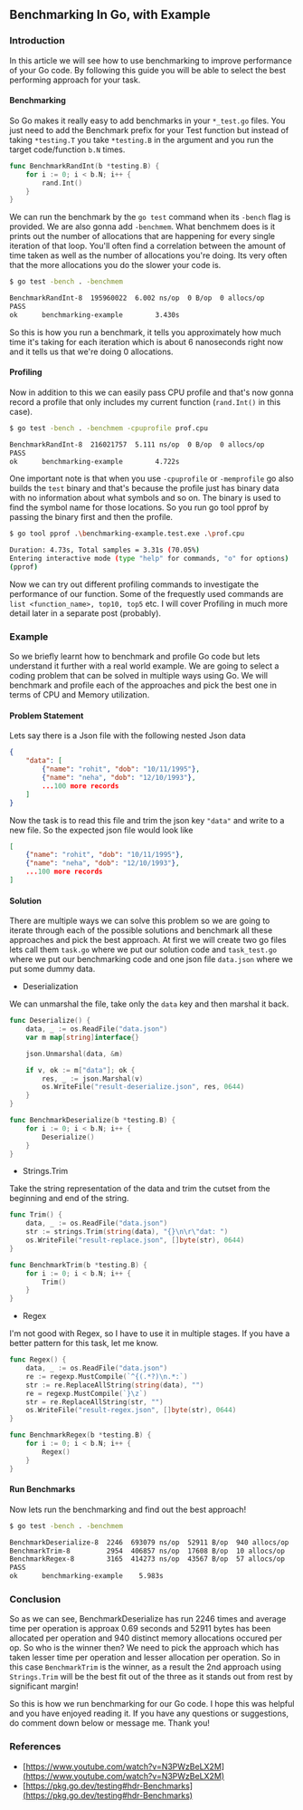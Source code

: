 ## Benchmarking In Go, with Example

### Introduction
In this article we will see how to use benchmarking to improve performance of your Go code. By following this guide you will be able to select the best performing approach for your task.

#### Benchmarking
So Go makes it really easy to add benchmarks in your `*_test.go` files. You just need to add the Benchmark prefix for your Test function but instead of taking `*testing.T` you take `*testing.B` in the argument and you run the target code/function `b.N` times.

```go
func BenchmarkRandInt(b *testing.B) {
    for i := 0; i < b.N; i++ {
        rand.Int()
    }
}
```

We can run the benchmark by the `go test` command when its `-bench` flag is provided.
We are also gonna add `-benchmem`. What benchmem does is it prints out the number of allocations that are happening for every single iteration of that loop. You'll often find a correlation between the amount of time taken as well as the number of allocations you're doing. Its very often that the more allocations you do the slower your code is.

```sh
$ go test -bench . -benchmem

BenchmarkRandInt-8  195960022  6.002 ns/op  0 B/op  0 allocs/op
PASS
ok      benchmarking-example        3.430s
```

So this is how you run a benchmark, it tells you approximately how much time it's taking for each iteration which is about 6 nanoseconds right now and it tells us that we're doing 0 allocations.

#### Profiling
Now in addition to this we can easily pass CPU profile and that's now gonna record a profile that only includes my current function (`rand.Int()` in this case). 

```sh
$ go test -bench . -benchmem -cpuprofile prof.cpu

BenchmarkRandInt-8  216021757  5.111 ns/op  0 B/op  0 allocs/op
PASS
ok      benchmarking-example        4.722s
```

One important note is that when you use `-cpuprofile` or `-memprofile` go also builds the `test` binary and that's because the profile just has binary data with no information about what symbols and so on. The binary is used to find the symbol name for those locations. So you run go tool pprof by passing the binary first and then the profile.
```sh
$ go tool pprof .\benchmarking-example.test.exe .\prof.cpu

Duration: 4.73s, Total samples = 3.31s (70.05%)
Entering interactive mode (type "help" for commands, "o" for options)
(pprof)
```
Now we can try out different profiling commands to investigate the performance of our function. Some of the frequestly used commands are `list <function_name>, top10, top5` etc. I will cover Profiling in much more detail later in a separate post (probably).

### Example
So we briefly learnt how to benchmark and profile Go code but lets understand it further with a real world example. We are going to select a coding problem that can be solved in multiple ways using Go. We will benchmark and profile each of the approaches and pick the best one in terms of CPU and Memory utilization.

#### Problem Statement
Lets say there is a Json file with the following nested Json data
```json
{
    "data": [
        {"name": "rohit", "dob": "10/11/1995"},
        {"name": "neha", "dob": "12/10/1993"},
        ...100 more records
    ]
}
```
Now the task is to read this file and trim the json key `"data"` and write to a new file.
So the expected json file would look like
```json
[
    {"name": "rohit", "dob": "10/11/1995"},
    {"name": "neha", "dob": "12/10/1993"},
    ...100 more records
]
```

#### Solution
There are multiple ways we can solve this problem so we are going to iterate through each of the possible solutions and benchmark all these approaches and pick the best approach. At first we will create two go files lets call them `task.go` where we put our solution code and `task_test.go` where we put our benchmarking code and one json file `data.json` where we put some dummy data.

- Deserialization

We can unmarshal the file, take only the `data` key and then marshal it back.

```go
func Deserialize() {
	data, _ := os.ReadFile("data.json")
	var m map[string]interface{}

	json.Unmarshal(data, &m)

	if v, ok := m["data"]; ok {
		res, _ := json.Marshal(v)
		os.WriteFile("result-deserialize.json", res, 0644)
	}
}

func BenchmarkDeserialize(b *testing.B) {
	for i := 0; i < b.N; i++ {
		Deserialize()
	}
}
```
- Strings.Trim

Take the string representation of the data and trim the cutset from the beginning and end of the string.
```go
func Trim() {
	data, _ := os.ReadFile("data.json")
	str := strings.Trim(string(data), "{}\n\r\"dat: ")
	os.WriteFile("result-replace.json", []byte(str), 0644)
}

func BenchmarkTrim(b *testing.B) {
	for i := 0; i < b.N; i++ {
		Trim()
	}
}
```

- Regex

I'm not good with Regex, so I have to use it in multiple stages. If you have a better pattern for this task, let me know.
```go
func Regex() {
	data, _ := os.ReadFile("data.json")
	re := regexp.MustCompile(`^{(.*?)\n.*:`)
	str := re.ReplaceAllString(string(data), "")
	re = regexp.MustCompile(`}\z`)
	str = re.ReplaceAllString(str, "")
	os.WriteFile("result-regex.json", []byte(str), 0644)
}

func BenchmarkRegex(b *testing.B) {
	for i := 0; i < b.N; i++ {
		Regex()
	}
}
```

#### Run Benchmarks

Now lets run the benchmarking and find out the best approach!
```sh
$ go test -bench . -benchmem

BenchmarkDeserialize-8  2246  693079 ns/op  52911 B/op  940 allocs/op
BenchmarkTrim-8         2954  406857 ns/op  17608 B/op  10 allocs/op
BenchmarkRegex-8        3165  414273 ns/op  43567 B/op  57 allocs/op
PASS
ok      benchmarking-example    5.983s
```

### Conclusion

So as we can see, BenchmarkDeserialize has run 2246 times and average time per operation is approax 0.69 seconds and 52911 bytes has been allocated per operation and 940 distinct memory allocations occured per op.
So who is the winner then?
We need to pick the approach which has taken lesser time per operation and lesser allocation per operation. So in this case `BenchmarkTrim` is the winner, as a result the 2nd approach using `Strings.Trim` will be the best fit out of the three as it stands out from rest by significant margin!

So this is how we run benchmarking for our Go code. I hope this was helpful and you have enjoyed reading it. If you have any questions or suggestions, do comment down below or message me. Thank you!

### References

- [https://www.youtube.com/watch?v=N3PWzBeLX2M](https://www.youtube.com/watch?v=N3PWzBeLX2M)
- [https://pkg.go.dev/testing#hdr-Benchmarks](https://pkg.go.dev/testing#hdr-Benchmarks)
